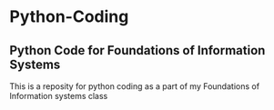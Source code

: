 # Python-Coding
## Python Code for Foundations of Information Systems

<body> This is a reposity for python coding as a part of my Foundations of Information systems class <body/>
  
